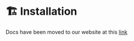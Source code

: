 # 🏗️ Installation

Docs have been moved to our website at this [link](https://tomatophp.com/en/open-source/filament-wallet)
